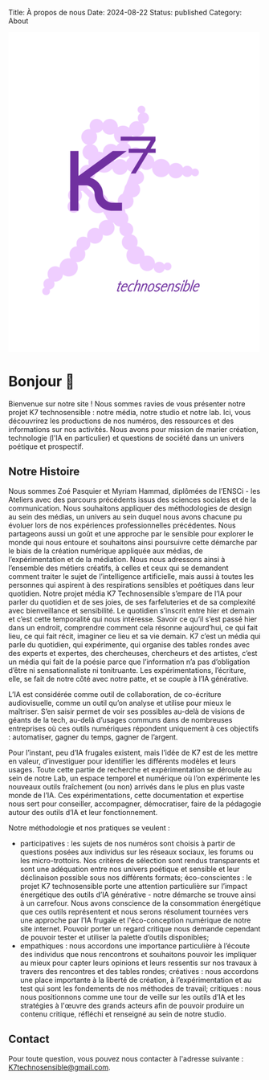 Title: À propos de nous
Date: 2024-08-22
Status: published
Category: About


![](images/Apropos.png)


# Bonjour 🎉

Bienvenue sur notre site ! Nous sommes ravies de vous présenter notre projet K7 technosensible : notre média, notre studio et notre lab. Ici, vous découvrirez les productions de nos numéros, des ressources et des informations sur nos activités. Nous avons pour mission de  marier création, technologie (l'IA en particulier) et questions de société dans un univers poétique et prospectif.

## Notre Histoire

Nous sommes Zoé Pasquier et Myriam Hammad, diplômées de l’ENSCi - les Ateliers avec des parcours précédents issus des sciences sociales et de la communication. Nous souhaitons appliquer des méthodologies de design au sein des médias, un univers au sein duquel nous avons chacune pu évoluer lors de nos expériences professionnelles précédentes. Nous partageons aussi un goût et une approche par le sensible pour explorer le monde qui nous entoure et souhaitons ainsi poursuivre cette démarche par le biais de la création numérique appliquée aux médias, de l’expérimentation et de la médiation. Nous nous adressons ainsi à l’ensemble des métiers créatifs, à celles et ceux qui se demandent comment traiter le sujet de l’intelligence artificielle, mais aussi à toutes les personnes qui aspirent à des respirations sensibles et poétiques dans leur quotidien.
Notre projet média K7 Technosensible s’empare de l’IA pour parler du quotidien et de ses joies, de ses farfeluteries et de sa complexité avec bienveillance et sensibilité. Le quotidien s’inscrit entre hier et demain et c’est cette temporalité qui nous intéresse. Savoir ce qu’il s’est passé hier dans un endroit, comprendre comment cela résonne aujourd’hui, ce qui fait lieu, ce qui fait récit, imaginer ce lieu et sa vie demain.
K7 c’est un média qui parle du quotidien, qui expérimente, qui organise des tables rondes avec des experts et expertes, des chercheuses, chercheurs et des artistes, c’est un média qui fait de la poésie parce que l’information n’a pas d’obligation d’être ni sensationnaliste ni tonitruante. Les expérimentations, l’écriture, elle, se fait de notre côté avec notre patte, et se couple à l’IA générative.

L’IA est considérée comme outil de collaboration, de co-écriture audiovisuelle, comme un outil qu’on analyse et utilise pour mieux le maîtriser. S’en saisir permet de voir ses possibles au-delà de visions de géants de la tech, au-delà d’usages communs dans de nombreuses entreprises où ces outils numériques répondent uniquement à ces objectifs : automatiser, gagner du temps, gagner de l’argent.

Pour l’instant, peu d’IA frugales existent, mais l’idée de K7 est de les mettre en valeur, d’investiguer pour identifier les différents modèles et leurs usages. Toute cette partie de recherche et expérimentation se déroule au sein de notre Lab, un espace temporel et numérique où l’on expérimente les nouveaux outils fraîchement (ou non) arrivés dans le plus en plus vaste monde de l’IA. Ces expérimentations, cette documentation et expertise nous sert pour conseiller, accompagner, démocratiser, faire de la pédagogie autour des outils d’IA et leur fonctionnement.

Notre méthodologie et nos pratiques se veulent :
- participatives : les sujets de nos numéros sont choisis à partir de questions posées aux individus sur les réseaux sociaux, les forums ou les micro-trottoirs. Nos critères de sélection sont rendus transparents et sont une adéquation entre nos univers poétique et sensible et leur déclinaison possible sous nos différents formats;
éco-conscientes : le projet K7 technosensible porte une attention particulière sur l’impact énergétique des outils d’IA générative - notre démarche se trouve ainsi à un carrefour. Nous avons conscience de la consommation énergétique que ces outils représentent et nous serons résolument tournées vers une approche par l’IA frugale et l'éco-conception numérique de notre site internet. Pouvoir porter un regard critique nous demande cependant de pouvoir tester et utiliser la palette d’outils disponibles;
- empathiques : nous accordons une importance particulière à l’écoute des individus que nous rencontrons et souhaitons pouvoir les impliquer au mieux pour capter leurs opinions et leurs ressentis sur nos travaux à travers des rencontres et des tables rondes;
créatives : nous accordons une place importante à la liberté de création, à l’expérimentation et au test qui sont les fondements de nos méthodes de travail;
critiques : nous nous positionnons comme une tour de veille sur les outils d’IA et les stratégies à l'œuvre des grands acteurs afin de pouvoir produire un contenu critique, réfléchi et renseigné au sein de notre studio.

## Contact

Pour toute question, vous pouvez nous contacter à l'adresse suivante : [K7technosensible@gmail.com](mailto:K7technosensible@gmail.com).
